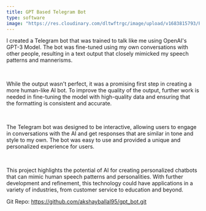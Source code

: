 ```yaml
---
title: GPT Based Telegram Bot
type: software
image: "https://res.cloudinary.com/dltwftrgc/image/upload/v1683815793/Projects/telebot_nxmrdm.png"
---
```


I created a Telegram bot that was trained to talk like me using OpenAI's GPT-3 Model. The bot was fine-tuned using my own conversations with other people, resulting in a text output that closely mimicked my speech patterns and mannerisms.

<br>

While the output wasn't perfect, it was a promising first step in creating a more human-like AI bot. To improve the quality of the output, further work is needed in fine-tuning the model with high-quality data and ensuring that the formatting is consistent and accurate.

<br>

The Telegram bot was designed to be interactive, allowing users to engage in conversations with the AI and get responses that are similar in tone and style to my own. The bot was easy to use and provided a unique and personalized experience for users.

<br>

This project highlights the potential of AI for creating personalized chatbots that can mimic human speech patterns and personalities. With further development and refinement, this technology could have applications in a variety of industries, from customer service to education and beyond.

Git Repo: https://github.com/akshayballal95/gpt_bot.git